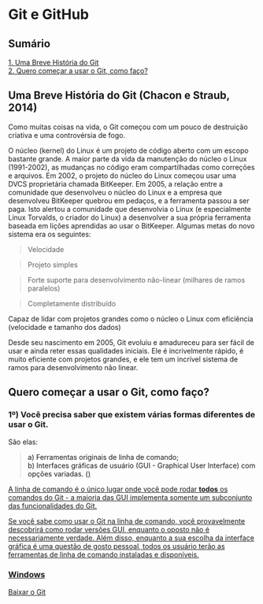 # Git e GitHub

<h2>Sumário</h2>


[1. Uma Breve História do Git](#1) <br/>
[2. Quero começar a usar o Git, como faço?](#2)

## <a name=“1”><a/> Uma Breve História do Git (Chacon e Straub, 2014)

Como muitas coisas na vida, o Git começou com um pouco de destruição criativa e uma controvérsia de fogo.

O núcleo (kernel) do Linux é um projeto de código aberto com um escopo bastante grande. A maior parte da vida da manutenção do núcleo o Linux (1991-2002), as mudanças no código eram compartilhadas como correções e arquivos. Em 2002, o projeto do núcleo do Linux começou usar uma DVCS proprietária chamada BitKeeper.
Em 2005, a relação entre a comunidade que desenvolveu o núcleo do Linux e a empresa que desenvolveu BitKeeper quebrou em pedaços, e a ferramenta passou a ser paga. Isto alertou a comunidade que desenvolvia o Linux (e especialmente Linux Torvalds, o criador do Linux) a desenvolver a sua própria ferramenta baseada em lições aprendidas ao usar o BitKeeper. Algumas metas do novo sistema era os seguintes:

> Velocidade

> Projeto simples

> Forte suporte para desenvolvimento não-linear (milhares de ramos paralelos)

> Completamente distribuído

Capaz de lidar com projetos grandes como o núcleo o Linux com eficiência (velocidade e tamanho dos dados)

Desde seu nascimento em 2005, Git evoluiu e amadureceu para ser fácil de usar e ainda reter essas qualidades iniciais. Ele é incrivelmente rápido, é muito eficiente com projetos grandes, e ele tem um incrível sistema de ramos para desenvolvimento não linear.


## <a name=“2”><a/> Quero começar a usar o Git, como faço?
  
<h3> 1º) Você precisa saber que existem várias formas diferentes de usar o Git. </h3>

São elas:

> a) Ferramentas originais de linha de comando;<br/>
> b) Interfaces gráficas de usuário (GUI - Graphical User Interface) com opções variadas. (<a href="https://git-scm.com/downloads/guis">)

A linha de comando é o único lugar onde você pode rodar <b>todos</b> os comandos do Git - a maioria das GUI implementa somente um subconjunto das funcionalidades do Git. 

Se você sabe como usar o Git na linha de comando, você provavelmente descobrirá como rodar versões GUI, enquanto o oposto não é necessariamente verdade. Além disso, enquanto a sua escolha da interface gráfica é uma questão de gosto pessoal, todos os usuário terão as ferramentas de linha de comando instaladas e disponíveis.


<h3>Windows</h3>

<a href="https://git-scm.com/download/win">Baixar o Git</a>
  

